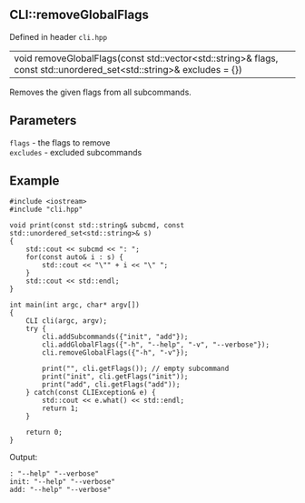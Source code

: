 ## CLI::removeGlobalFlags
Defined in header `cli.hpp`

| |
| --- |
| void removeGlobalFlags(const std::vector\<std::string>& flags, const std::unordered_set\<std::string>& excludes = {}) |

Removes the given flags from all subcommands.

## Parameters
`flags` - the flags to remove \
`excludes` - excluded subcommands

## Example
```
#include <iostream>
#include "cli.hpp"

void print(const std::string& subcmd, const std::unordered_set<std::string>& s)
{
    std::cout << subcmd << ": ";
    for(const auto& i : s) {
        std::cout << "\"" + i << "\" ";
    }
    std::cout << std::endl;
}

int main(int argc, char* argv[])
{
    CLI cli(argc, argv);
    try {
        cli.addSubcommands({"init", "add"});
        cli.addGlobalFlags({"-h", "--help", "-v", "--verbose"});
        cli.removeGlobalFlags({"-h", "-v"});

        print("", cli.getFlags()); // empty subcommand
        print("init", cli.getFlags("init"));
        print("add", cli.getFlags("add"));
    } catch(const CLIException& e) {
        std::cout << e.what() << std::endl;
        return 1;
    }

    return 0;
}
```

Output:
```
: "--help" "--verbose" 
init: "--help" "--verbose"
add: "--help" "--verbose"
```